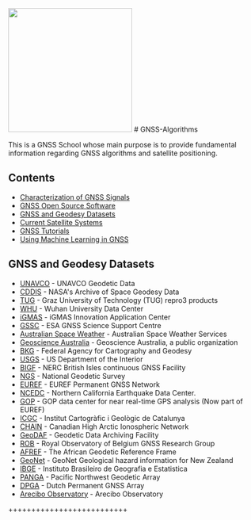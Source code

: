 
<img src='[figure/rstudio.png](https://user-images.githubusercontent.com/101952777/178213356-a855f55b-5f52-4a86-a3ad-2ae0da48edeb.jpg)' width='250'>
# GNSS-Algorithms


This is a GNSS School whose main purpose is to provide fundamental information regarding GNSS algorithms and satellite positioning. 

## Contents

- [Characterization of GNSS Signals](#Characterization-of-gnss-signals)
- [GNSS Open Source Software](#List-of-gnss-open-source-software)
- [GNSS and Geodesy Datasets ](#gnss-and-geodesy-datasets)
- [Current Satellite Systems](#current-satellite-systems)
- [GNSS Tutorials](#gnss-tutorials)
- [Using Machine Learning in GNSS](#gnss-tutorials)


## GNSS and Geodesy Datasets
- [UNAVCO](https://www.unavco.org/data/data.html) - UNAVCO Geodetic Data
- [CDDIS](https://cddis.nasa.gov/) - NASA's Archive of Space Geodesy Data
- [TUG](https://repository.tugraz.at/records/ddmkp-3bc83/) - Graz University of Technology (TUG) repro3 products
- [WHU](http://www.igs.gnsswhu.cn/) - Wuhan University Data Center
- [iGMAS](http://igmas.users.sgg.whu.edu.cn/products) - iGMAS Innovation Application Center
- [GSSC](https://gssc.esa.int/) - ESA GNSS Science Support Centre
- [Australian Space Weather](https://www.sws.bom.gov.au/World_Data_Centre/1/1) - Australian Space Weather Services
- [Geoscience Australia](https://www.ga.gov.au/home) - Geoscience Australia, a public organization
- [BKG](https://igs.bkg.bund.de/) - Federal Agency for Cartography and Geodesy 
- [USGS](https://earthexplorer.usgs.gov/) - US Department of the Interior 
- [BIGF](https://www.bigf.ac.uk/data_access.html) - NERC British Isles continuous GNSS Facility
- [NGS](https://geodesy.noaa.gov/CORS/data.shtml) - National Geodetic Survey
- [EUREF](http://www.epncb.oma.be/) - EUREF Permanent GNSS Network
- [NCEDC](https://ncedc.org/bard.overview.html) - Northern California Earthquake Data Center. 
- [GOP](https://www.sws.bom.gov.au/World_Data_Centre/1/1) - GOP data center for near real-time GPS analysis (Now part of EUREF)
- [ICGC](https://www.icgc.cat/en/Public-Administration-and-Enterprises/Services/Positioning/GNSS-stations/Post-processing-RINEX-files) - Institut Cartogràfic i       Geològic de Catalunya
- [CHAIN](https://geodesy.noaa.gov/CORS/data.shtml) - Canadian High Arctic Ionospheric Network
- [GeoDAF](http://geodaf.mt.asi.it/index.html) - Geodetic Data Archiving Facility
- [ROB](http://gnss.be/ROB_Network/data.php) - Royal Observatory of Belgium GNSS Research Group
- [AFREF](http://afrefdata.org/) - The African Geodetic Reference Frame
- [GeoNet](https://www.geonet.org.nz/data/types/geodetic) - GeoNet Geological hazard information for New Zealand
- [IBGE](http://geoftp.ibge.gov.br/informacoes_sobre_posicionamento_geodesico/rbmc/dados/) - Instituto Brasileiro de Geografia e Estatistica
- [PANGA](http://www.geodesy.cwu.edu/pub/data/) - Pacific Northwest Geodetic Array 
- [DPGA](http://gnss1.tudelft.nl/dpga/rinex/) - Dutch Permanent GNSS Array
- [Arecibo Observatory](http://www.naic.edu/aisr/GPSTEC/Archive) - Arecibo Observatory

 ++++++++++++++++++++++++++

